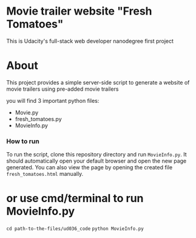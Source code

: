 # Movie trailer website "Fresh Tomatoes"
This is Udacity's full-stack web developer nanodegree first project

# About
This project provides a simple server-side script to generate a website of movie trailers using pre-added movie trailers

you will find 3 important python files:
- Movie.py
- fresh_tomatoes.py
- MovieInfo.py


### How to run
To run the script, clone this repository directory and run `MovieInfo.py`.
It should automatically open your default browser and open the new page generated. 
You can also view the page by opening the created file `fresh_tomatoes.html` manually.
# or use cmd/terminal to run MovieInfo.py
`cd path-to-the-files/ud036_code`
`python MovieInfo.py`
